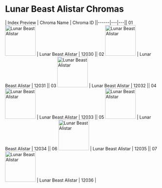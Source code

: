 # Lunar Beast Alistar Chromas

| Index  Preview | Chroma Name | Chroma ID ||------|---|---|| 01  <img src='https://raw.communitydragon.org/latest/plugins/rcp-be-lol-game-data/global/default/v1/champion-chroma-images/12/12030.png' alt='Lunar Beast Alistar' width='100'> | Lunar Beast Alistar | 12030 || 02  <img src='https://raw.communitydragon.org/latest/plugins/rcp-be-lol-game-data/global/default/v1/champion-chroma-images/12/12031.png' alt='Lunar Beast Alistar' width='100'> | Lunar Beast Alistar | 12031 || 03  <img src='https://raw.communitydragon.org/latest/plugins/rcp-be-lol-game-data/global/default/v1/champion-chroma-images/12/12032.png' alt='Lunar Beast Alistar' width='100'> | Lunar Beast Alistar | 12032 || 04  <img src='https://raw.communitydragon.org/latest/plugins/rcp-be-lol-game-data/global/default/v1/champion-chroma-images/12/12033.png' alt='Lunar Beast Alistar' width='100'> | Lunar Beast Alistar | 12033 || 05  <img src='https://raw.communitydragon.org/latest/plugins/rcp-be-lol-game-data/global/default/v1/champion-chroma-images/12/12034.png' alt='Lunar Beast Alistar' width='100'> | Lunar Beast Alistar | 12034 || 06  <img src='https://raw.communitydragon.org/latest/plugins/rcp-be-lol-game-data/global/default/v1/champion-chroma-images/12/12035.png' alt='Lunar Beast Alistar' width='100'> | Lunar Beast Alistar | 12035 || 07  <img src='https://raw.communitydragon.org/latest/plugins/rcp-be-lol-game-data/global/default/v1/champion-chroma-images/12/12036.png' alt='Lunar Beast Alistar' width='100'> | Lunar Beast Alistar | 12036 |